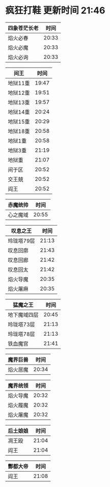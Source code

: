 # 疯狂打鞋 更新时间 21:46

| 四象苍茫长老   | 时间    |
|--------|-------|
| 焰火必春 | 20:33 |
| 焰火必魔 | 20:33 |
| 焰火必询 | 20:33 |

| 间王   | 时间    |
|--------|-------|
| 地狱11重 | 19:47 |
| 地狱12重 | 19:51 |
| 地狱13重 | 19:57 |
| 地狱14重 | 20:24 |
| 地狱15重 | 20:29 |
| 地狱18重 | 20:58 |
| 地狱1重 | 20:58 |
| 地狱3重 | 21:19 |
| 地狱重 | 21:07 |
| 间于区 | 20:52 |
| 交王兢 | 20:52 |
| 阎王 | 20:52 |

| 赤魔统帅   | 时间    |
|--------|-------|
| 心之魔域 | 20:55 |

| 叹息之王   | 时间    |
|--------|-------|
| 玲珑塔79层 | 21:13 |
| 叹息回廓 | 21:43 |
| 叹息回廊 | 21:42 |
| 叹息回太 | 21:42 |
| 焰火导魔 | 20:35 |
| 焰火屠麻 | 20:35 |

| 猛魔之王   | 时间    |
|--------|-------|
| 地下魔域四层 | 20:45 |
| 玲珑塔73层 | 21:13 |
| 玲珑塔78层 | 21:13 |
| 铁血魔宫 | 21:41 |

| 魔界巨兽   | 时间    |
|--------|-------|
| 焰火居魔 | 20:34 |

| 魔界统领   | 时间    |
|--------|-------|
| 焰火导魔 | 20:32 |
| 焰火履魔 | 20:32 |
| 焰火屠魔 | 20:32 |

| 后土娘娘   | 时间    |
|--------|-------|
| 凋王殴 | 21:04 |
| 阎王 | 21:04 |

| 酆都大帝   | 时间    |
|--------|-------|
| 阎王 | 21:08 |